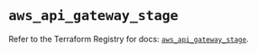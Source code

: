 # `aws_api_gateway_stage`

Refer to the Terraform Registry for docs: [`aws_api_gateway_stage`](https://registry.terraform.io/providers/hashicorp/aws/5.38.0/docs/resources/api_gateway_stage).
